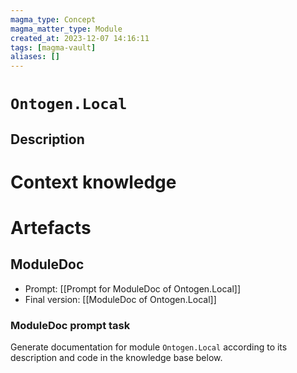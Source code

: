 ```yaml
---
magma_type: Concept
magma_matter_type: Module
created_at: 2023-12-07 14:16:11
tags: [magma-vault]
aliases: []
---
```

# `Ontogen.Local`

## Description

<!--
What is a `Ontogen.Local`?

Your knowledge about the module, i.e. facts, problems and properties etc.
-->


# Context knowledge

<!--
This section should include background knowledge needed for the model to create a proper response, i.e. information it does not know either because of the knowledge cut-off date or unpublished knowledge.

Write it down right here in a subsection or use a transclusion. If applicable, specify source information that the model can use to generate a reference in the response.
-->




# Artefacts

## ModuleDoc

- Prompt: [[Prompt for ModuleDoc of Ontogen.Local]]
- Final version: [[ModuleDoc of Ontogen.Local]]

### ModuleDoc prompt task

Generate documentation for module `Ontogen.Local` according to its description and code in the knowledge base below.

